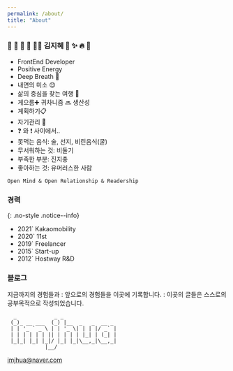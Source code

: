 ```yaml
---
permalink: /about/
title: "About"
---
```


### 🌿 💋 🙏 🥕 🧘‍♀️ 김지혜 🌈 ✨ 🔥 🌴


- FrontEnd Developer
- Positive Energy
- Deep Breath 🤗
- 내면의 미소 😊
- 삶의 중심을 찾는 여행 👣
- 게으름➕ 귀차니즘 🔜  생산성
- 계획하기📋  
- 자기관리 💪
- ❓ 와 ❗️ 사이에서..
- 못먹는 음식: 술, 선지, 비린음식(굴)
- 무서워하는 것: 비둘기
- 부족한 부분: 진지충
- 좋아하는 것: 유머러스한 사람

`Open Mind & Open Relationship & Readership`

### 경력

{: .no-style .notice--info}

- 2021` Kakaomobility
- 2020` 11st
- 2019` Freelancer
- 2015` Start-up
- 2012` Hostway R&D

### 블로그

지금까지의 경험들과
: 앞으로의 경험들을 이곳에 기록합니다.
: 이곳의 글들은 스스로의 공부목적으로 작성되었습니다.

```
  _            _ _
 (_)_ __ ___  (_) |__  _   _  __ _
 | | '_ ` _ \ | | '_ \| | | |/ _` |
 | | | | | | || | | | | |_| | (_| |
 |_|_| |_| |_|/ |_| |_|\__,_|\__,_|
            |__/
```

imjhua@naver.com
